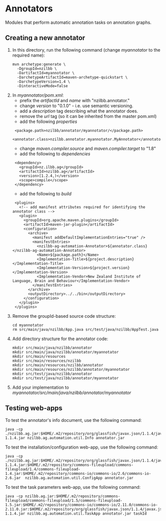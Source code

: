 # Annotators

Modules that perform automatic annotation tasks on annotation graphs.

## Creating a new annotator

1. In this directory, run the following command (change *myannotator* to the required name):
   ```
   mvn archetype:generate \
     -DgroupId=nzilbb \
     -DartifactId=myannotator \
     -DarchetypeArtifactId=maven-archetype-quickstart \
     -DarchetypeVersion=1.4 \
     -DinteractiveMode=false
   ```
2. In *myannotator/pom.xml*:
   - prefix the *artifactId* and *name* with "nzilbb.annotator."
   - change *version* to "0.1.0" - i.e. use semantic versioning.
   - add a *description* tag describing what the annotator does.
   - remove the *url* tag (so it can be inherited from the master pom.xml)
   - add the following *properties*
   ```
    <package.path>nzilbb/annotator/myannotator/</package.path>
    <annotator.class>nzilbb.annotator.myannotator.MyAnnotator</annotator.class>
   ```
   - change *maven.compiler.source* and *maven.compiler.target* to "1.8"
   - add the following to *dependencies*
   ```
    <dependency>
      <groupId>nz.ilbb.ag</groupId>
      <artifactId>nzilbb.ag</artifactId>
      <version>[1.2.4,)</version>
      <scope>compile</scope>
    </dependency>
   ```
   - add the following to *build*
   ```
    <plugins>
      <!-- add manifest attributes required for identifying the annotator class -->
      <plugin>
        <groupId>org.apache.maven.plugins</groupId>
        <artifactId>maven-jar-plugin</artifactId>
        <configuration>
          <archive>
            <manifest addDefaultImplementationEntries="true" />
            <manifestEntries>
              <nzilbb-ag-automation-Annotator>${annotator.class}</nzilbb-ag-automation-Annotator>
              <Name>${package.path}</Name>
              <Implementation-Title>${project.description}</Implementation-Title>
              <Implementation-Version>${project.version}</Implementation-Version>
              <Implementation-Vendor>New Zealand Institute of Language, Brain and Behaviour</Implementation-Vendor>
            </manifestEntries>
          </archive>
          <outputDirectory>../../bin</outputDirectory>
        </configuration>
      </plugin>
    </plugins>
   ```
3. Remove the groupId-based source code structure:
   ```
   cd myannotator
   rm src/main/java/nzilbb/App.java src/test/java/nzilbb/AppTest.java
   ```
4. Add directory structure for the annotator code:
   ```
   mkdir src/main/java/nzilbb/annotator
   mkdir src/main/java/nzilbb/annotator/myannotator
   mkdir src/main/resources
   mkdir src/main/resources/nzilbb
   mkdir src/main/resources/nzilbb/annotator
   mkdir src/main/resources/nzilbb/annotator/myannotator
   mkdir src/test/java/nzilbb/annotator
   mkdir src/test/java/nzilbb/annotator/myannotator
   ```
5. Add your implementation to *myannotator/src/main/java/nzilbb/annotator/myannotator*

## Testing web-apps

To test the annotator's info document, use the following command:

```
java -cp ./nzilbb.ag.jar:$HOME/.m2/repository/org/glassfish/javax.json/1.1.4/javax.json-1.1.4.jar nzilbb.ag.automation.util.Info annotator.jar
```

To test the installation/configuration web-app, use the following command:

```
java -cp ./nzilbb.ag.jar:$HOME/.m2/repository/org/glassfish/javax.json/1.1.4/javax.json-1.1.4.jar:$HOME/.m2/repository/commons-fileupload/commons-fileupload/1.4/commons-fileupload-1.4.jar:$HOME/.m2/repository/commons-io/commons-io/2.6/commons-io-2.6.jar  nzilbb.ag.automation.util.ConfigApp annotator.jar
```

To test the task parameters web-app, use the following command:

```
java -cp nzilbb.ag.jar:$HOME/.m2/repository/commons-fileupload/commons-fileupload/1.5/commons-fileupload-1.5.jar:$HOME/.m2/repository/commons-io/commons-io/2.11.0/commons-io-2.11.0.jar:$HOME/.m2/repository/org/glassfish/javax.json/1.1.4/javax.json-1.1.4.jar nzilbb.ag.automation.util.TaskApp annotator.jar taskId
```
